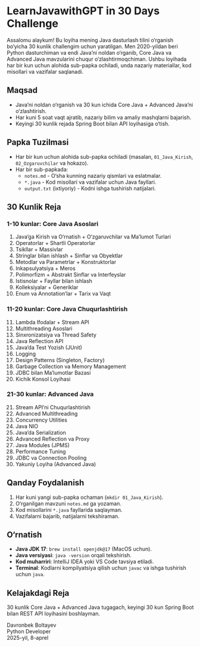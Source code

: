 # LearnJavawithGPT in 30 Days Challenge

Assalomu alaykum! Bu loyiha mening Java dasturlash tilini o‘rganish bo‘yicha 30 kunlik challengim uchun yaratilgan. Men 2020-yildan beri Python dasturchiman va endi Java’ni noldan o‘rganib, Core Java va Advanced Java mavzularini chuqur o‘zlashtirmoqchiman. Ushbu loyihada har bir kun uchun alohida sub-papka ochiladi, unda nazariy materiallar, kod misollari va vazifalar saqlanadi.

## Maqsad
- Java’ni noldan o‘rganish va 30 kun ichida Core Java + Advanced Java’ni o‘zlashtirish.
- Har kuni 5 soat vaqt ajratib, nazariy bilim va amaliy mashqlarni bajarish.
- Keyingi 30 kunlik rejada Spring Boot bilan API loyihasiga o‘tish.

## Papka Tuzilmasi
- Har bir kun uchun alohida sub-papka ochiladi (masalan, `01_Java_Kirish`, `02_Ozgaruvchilar` va hokazo).
- Har bir sub-papkada:
  - `notes.md` - O‘sha kunning nazariy qismlari va eslatmalar.
  - `*.java` - Kod misollari va vazifalar uchun Java fayllari.
  - `output.txt` (ixtiyoriy) - Kodni ishga tushirish natijalari.

## 30 Kunlik Reja
### 1-10 kunlar: Core Java Asoslari
1. Java’ga Kirish va O‘rnatish + O‘zgaruvchilar va Ma’lumot Turlari  
2. Operatorlar + Shartli Operatorlar  
3. Tsikllar + Massivlar  
4. Stringlar bilan ishlash + Sinflar va Obyektlar  
5. Metodlar va Parametrlar + Konstruktorlar  
6. Inkapsulyatsiya + Meros  
7. Polimorfizm + Abstrakt Sinflar va Interfeyslar  
8. Istisnolar + Fayllar bilan ishlash  
9. Kolleksiyalar + Generiklar  
10. Enum va Annotation’lar + Tarix va Vaqt  

### 11-20 kunlar: Core Java Chuqurlashtirish
11. Lambda Ifodalar + Stream API  
12. Multithreading Asoslari  
13. Sinxronizatsiya va Thread Safety  
14. Java Reflection API  
15. Java’da Test Yozish (JUnit)  
16. Logging  
17. Design Patterns (Singleton, Factory)  
18. Garbage Collection va Memory Management  
19. JDBC bilan Ma’lumotlar Bazasi  
20. Kichik Konsol Loyihasi  

### 21-30 kunlar: Advanced Java
21. Stream API’ni Chuqurlashtirish  
22. Advanced Multithreading  
23. Concurrency Utilities  
24. Java NIO  
25. Java’da Serialization  
26. Advanced Reflection va Proxy  
27. Java Modules (JPMS)  
28. Performance Tuning  
29. JDBC va Connection Pooling  
30. Yakuniy Loyiha (Advanced Java)  

## Qanday Foydalanish
1. Har kuni yangi sub-papka ochaman (`mkdir 01_Java_Kirish`).
2. O‘rganilgan mavzuni `notes.md` ga yozaman.
3. Kod misollarini `*.java` fayllarida saqlayman.
4. Vazifalarni bajarib, natijalarni tekshiraman.

## O‘rnatish
- **Java JDK 17**: `brew install openjdk@17` (MacOS uchun).
- **Java versiyasi**: `java -version` orqali tekshirish.
- **Kod muharriri**: IntelliJ IDEA yoki VS Code tavsiya etiladi.
- **Terminal**: Kodlarni kompilyatsiya qilish uchun `javac` va ishga tushirish uchun `java`.

## Kelajakdagi Reja
30 kunlik Core Java + Advanced Java tugagach, keyingi 30 kun Spring Boot bilan REST API loyihasini boshlayman.

Davronbek Boltayev  
Python Developer  
2025-yil, 8-aprel
